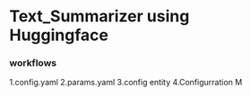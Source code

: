 # Text_Summarizer using Huggingface

### workflows

1.config.yaml
2.params.yaml
3.config entity
4.Configurration M